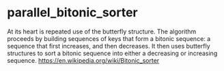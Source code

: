 # parallel_bitonic_sorter
At its heart is repeated use of the butterfly structure. The algorithm proceeds by building sequences of keys that form a bitonic sequence: a sequence that first increases, and then decreases. It then uses butterfly structures to sort a bitonic sequence into either a decreasing or increasing sequence.   https://en.wikipedia.org/wiki/Bitonic_sorter
